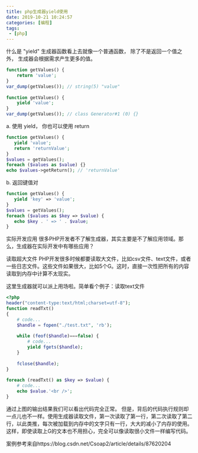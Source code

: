 ```yaml
---
title: php生成器yield使用
date: 2019-10-21 10:24:57
categories: [编程]
tags:
 - [php]
---
```



什么是 "yield"
生成器函数看上去就像一个普通函数， 除了不是返回一个值之外， 生成器会根据需求产生更多的值。
<!-- more -->

``` php
function getValues() {
    return 'value';
}
var_dump(getValues()); // string(5) "value"
 
function getValues() {
    yield 'value';
}
var_dump(getValues()); // class Generator#1 (0) {}
```
a. 使用 yield， 你也可以使用 return
``` php
function getValues() {
   yield 'value';
   return 'returnValue';
}
$values = getValues();
foreach ($values as $value) {}
echo $values->getReturn(); // 'returnValue'
```
b. 返回键值对
``` php
function getValues() {
   yield 'key' => 'value';
}
$values = getValues();
foreach ($values as $key => $value) {
   echo $key . ' => ' . $value;
}
```
实际开发应用
很多PHP开发者不了解生成器，其实主要是不了解应用领域。那么，生成器在实际开发中有哪些应用？

读取超大文件
PHP开发很多时候都要读取大文件，比如csv文件、text文件，或者一些日志文件。这些文件如果很大，比如5个G。这时，直接一次性把所有的内容读取到内存中计算不太现实。

这里生成器就可以派上用场啦。简单看个例子：读取text文件
``` php
<?php
header("content-type:text/html;charset=utf-8");
function readTxt()
{
    # code...
    $handle = fopen("./test.txt", 'rb');
 
    while (feof($handle)===false) {
        # code...
        yield fgets($handle);
    }
 
    fclose($handle);
}
 
foreach (readTxt() as $key => $value) {
    # code...
    echo $value.'<br />';
}
```
通过上图的输出结果我们可以看出代码完全正常。
但是，背后的代码执行规则却一点儿也不一样。使用生成器读取文件，第一次读取了第一行，第二次读取了第二行，以此类推，每次被加载到内存中的文字只有一行，大大的减小了内存的使用。
这样，即使读取上G的文本也不用担心，完全可以像读取很小文件一样编写代码。

案例参考来自https://blog.csdn.net/Csoap2/article/details/87620204